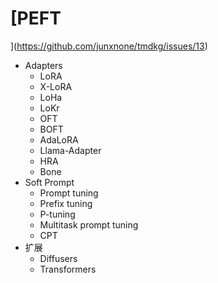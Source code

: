 # [PEFT](https://github.com/junxnone/tmdkg/issues/13)
- Adapters
  - LoRA
  - X-LoRA
  - LoHa
  - LoKr
  - OFT
  - BOFT
  - AdaLoRA
  - Llama-Adapter
  - HRA
  - Bone
- Soft Prompt
  - Prompt tuning
  - Prefix tuning
  - P-tuning
  - Multitask prompt tuning
  - CPT
- 扩展
  - Diffusers
  - Transformers
